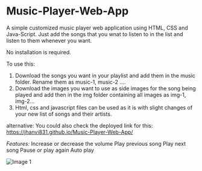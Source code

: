 # Music-Player-Web-App
A simple customized music player web application using HTML, CSS and Java-Script.
Just add the songs that you wnat to listen to in the list and listen to them whenever you want.

No installation is required.

To use this:
1. Download the songs you want in your playlist and add them in the music folder. Rename them as music-1, music-2 ....
2. Download the images you want to use as side images for the song being played and add then in the img folder containing all images as img-1, img-2...
3. Html, css and javascript files can be used as it is with slight changes of your new list of songs and their artists.

alternative: You could also check the deployed link for this: https://jhanvi831.github.io/Music-Player-Web-App/

*Features:*
Increase or decrease the volume
Play previous song
Play next song
Pause or play again
Auto play


![Image 1](https://user-images.githubusercontent.com/68302187/146944457-ff538d8e-f362-4286-91b2-dbd10881e50f.png)

